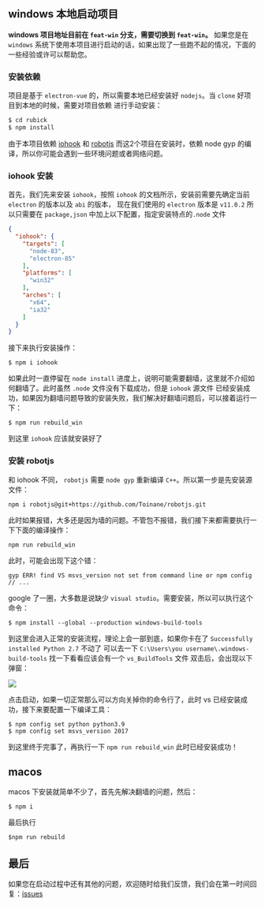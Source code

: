 ## windows 本地启动项目
**windows 项目地址目前在 `feat-win` 分支，需要切换到 `feat-win`。**
如果您是在 `windows` 系统下使用本项目进行启动的话，如果出现了一些跑不起的情况，下面的一些经验或许可以帮助您。

### 安装依赖
项目是基于 `electron-vue` 的，所以需要本地已经安装好 `nodejs`。当 `clone` 好项目到本地的时候，需要对项目依赖
进行手动安装：
```bash
$ cd rubick
$ npm install
```
由于本项目依赖 [iohook](https://wilix-team.github.io/iohook/) 和 [robotjs](http://robotjs.io/)
而这2个项目在安装时，依赖 node gyp 的编译，所以你可能会遇到一些环境问题或者网络问题。
### iohook 安装
首先，我们先来安装 `iohook`，按照 `iohook` 的文档所示，安装前需要先确定当前 `electron` 的版本以及 `abi` 的版本，
现在我们使用的 `electron` 版本是 `v11.0.2` 所以只需要在 `package,json` 中加上以下配置，指定安装特点的`.node` 文件

```json
{
  "iohook": {
    "targets": [
      "node-83",
      "electron-85"
    ],
    "platforms": [
      "win32"
    ],
    "arches": [
      "x64",
      "ia32"
    ]
  }
}
```
接下来执行安装操作：
```shell
$ npm i iohook
```

如果此时一直停留在 `node install` 进度上，说明可能需要翻墙，这里就不介绍如何翻墙了。此时虽然 `.node` 文件没有下载成功，但是 `iohook` 源文件
已经安装成功，如果因为翻墙问题导致的安装失败，我们解决好翻墙问题后，可以接着运行一下：

```shell
$ npm run rebuild_win
```
到这里 `iohook` 应该就安装好了

### 安装 robotjs
和 iohook 不同， `robotjs` 需要 `node gyp` 重新编译 `C++`。所以第一步是先安装源文件：
```shell
npm i robotjs@git+https://github.com/Toinane/robotjs.git
```
此时如果报错，大多还是因为墙的问题。不管包不报错，我们接下来都需要执行一下下面的编译操作：

```shell
npm run rebuild_win
```
此时，可能会出现下这个错：

```text
gyp ERR! find VS msvs_version not set from command line or npm config
// ...
```
google 了一圈，大多数是说缺少 `visual studio`。需要安装，所以可以执行这个命令：

```shell
$ npm install --global --production windows-build-tools 
```
到这里会进入正常的安装流程，理论上会一部到底，如果你卡在了 `Successfully installed Python 2.7` 不动了
可以去一下 `C:\Users\you username\.windows-build-tools` 找一下看看应该会有一个 `vs_BuildTools` 文件
双击后，会出现以下弹窗：

![](/rubick/images/6.png)

点击启动，如果一切正常那么可以方向关掉你的命令行了，此时 vs 已经安装成功，接下来要配置一下编译工具：
```shell
$ npm config set python python3.9
$ npm config set msvs_version 2017
```
到这里终于完事了，再执行一下 `npm run rebuild_win` 此时已经安装成功！

## macos
macos 下安装就简单不少了，首先先解决翻墙的问题，然后：
```shell
$ npm i
```

最后执行

```shell
$npm run rebuild
```

## 最后
如果您在启动过程中还有其他的问题，欢迎随时给我们反馈，我们会在第一时间回复：[issues](https://github.com/clouDr-f2e/rubick/issues/20) 




